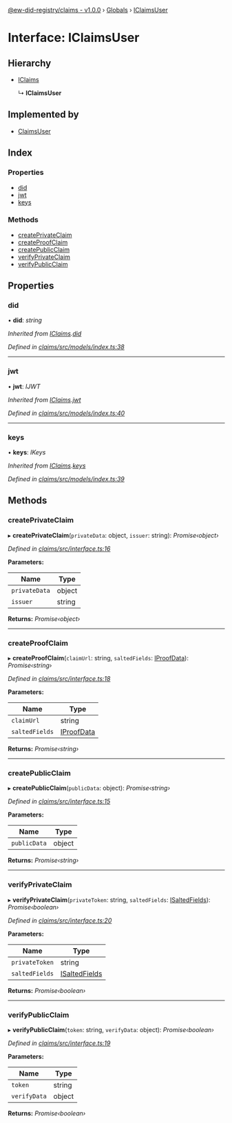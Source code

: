 [@ew-did-registry/claims - v1.0.0](../README.md) › [Globals](../globals.md) › [IClaimsUser](iclaimsuser.md)

# Interface: IClaimsUser

## Hierarchy

* [IClaims](iclaims.md)

  ↳ **IClaimsUser**

## Implemented by

* [ClaimsUser](../classes/claimsuser.md)

## Index

### Properties

* [did](iclaimsuser.md#did)
* [jwt](iclaimsuser.md#jwt)
* [keys](iclaimsuser.md#keys)

### Methods

* [createPrivateClaim](iclaimsuser.md#createprivateclaim)
* [createProofClaim](iclaimsuser.md#createproofclaim)
* [createPublicClaim](iclaimsuser.md#createpublicclaim)
* [verifyPrivateClaim](iclaimsuser.md#verifyprivateclaim)
* [verifyPublicClaim](iclaimsuser.md#verifypublicclaim)

## Properties

###  did

• **did**: *string*

*Inherited from [IClaims](iclaims.md).[did](iclaims.md#did)*

*Defined in [claims/src/models/index.ts:38](https://github.com/energywebfoundation/ew-did-registry/blob/d64ff0f/packages/claims/src/models/index.ts#L38)*

___

###  jwt

• **jwt**: *IJWT*

*Inherited from [IClaims](iclaims.md).[jwt](iclaims.md#jwt)*

*Defined in [claims/src/models/index.ts:40](https://github.com/energywebfoundation/ew-did-registry/blob/d64ff0f/packages/claims/src/models/index.ts#L40)*

___

###  keys

• **keys**: *IKeys*

*Inherited from [IClaims](iclaims.md).[keys](iclaims.md#keys)*

*Defined in [claims/src/models/index.ts:39](https://github.com/energywebfoundation/ew-did-registry/blob/d64ff0f/packages/claims/src/models/index.ts#L39)*

## Methods

###  createPrivateClaim

▸ **createPrivateClaim**(`privateData`: object, `issuer`: string): *Promise‹object›*

*Defined in [claims/src/interface.ts:16](https://github.com/energywebfoundation/ew-did-registry/blob/d64ff0f/packages/claims/src/interface.ts#L16)*

**Parameters:**

Name | Type |
------ | ------ |
`privateData` | object |
`issuer` | string |

**Returns:** *Promise‹object›*

___

###  createProofClaim

▸ **createProofClaim**(`claimUrl`: string, `saltedFields`: [IProofData](iproofdata.md)): *Promise‹string›*

*Defined in [claims/src/interface.ts:18](https://github.com/energywebfoundation/ew-did-registry/blob/d64ff0f/packages/claims/src/interface.ts#L18)*

**Parameters:**

Name | Type |
------ | ------ |
`claimUrl` | string |
`saltedFields` | [IProofData](iproofdata.md) |

**Returns:** *Promise‹string›*

___

###  createPublicClaim

▸ **createPublicClaim**(`publicData`: object): *Promise‹string›*

*Defined in [claims/src/interface.ts:15](https://github.com/energywebfoundation/ew-did-registry/blob/d64ff0f/packages/claims/src/interface.ts#L15)*

**Parameters:**

Name | Type |
------ | ------ |
`publicData` | object |

**Returns:** *Promise‹string›*

___

###  verifyPrivateClaim

▸ **verifyPrivateClaim**(`privateToken`: string, `saltedFields`: [ISaltedFields](isaltedfields.md)): *Promise‹boolean›*

*Defined in [claims/src/interface.ts:20](https://github.com/energywebfoundation/ew-did-registry/blob/d64ff0f/packages/claims/src/interface.ts#L20)*

**Parameters:**

Name | Type |
------ | ------ |
`privateToken` | string |
`saltedFields` | [ISaltedFields](isaltedfields.md) |

**Returns:** *Promise‹boolean›*

___

###  verifyPublicClaim

▸ **verifyPublicClaim**(`token`: string, `verifyData`: object): *Promise‹boolean›*

*Defined in [claims/src/interface.ts:19](https://github.com/energywebfoundation/ew-did-registry/blob/d64ff0f/packages/claims/src/interface.ts#L19)*

**Parameters:**

Name | Type |
------ | ------ |
`token` | string |
`verifyData` | object |

**Returns:** *Promise‹boolean›*
